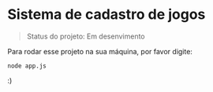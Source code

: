 <h1>Sistema de cadastro de jogos</h1>

> Status do projeto: Em desenvimento

Para rodar esse projeto na sua máquina, por favor digite:

```
node app.js
```
:)